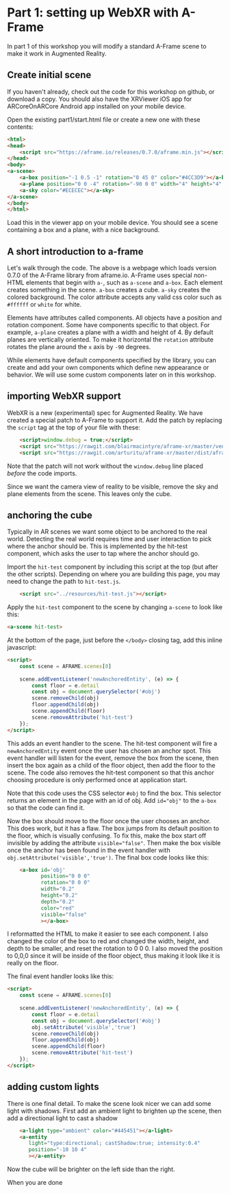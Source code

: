 # Part 1: setting up WebXR with A-Frame

In part 1 of this workshop you will modify a standard A-Frame
scene to make it work in Augmented Reality.

## Create initial scene

If you haven't already, check out the code for this workshop on github, or download
a copy. You should also have the XRViewer iOS app for ARCoreOnARCore Android app 
installed on your mobile device.  

Open the existing part1/start.html file or create a new one with these
contents:

``` html
<html>
<head>
    <script src="https://aframe.io/releases/0.7.0/aframe.min.js"></script>
</head>
<body>
<a-scene>
    <a-box position="-1 0.5 -1" rotation="0 45 0" color="#4CC3D9"></a-box>
    <a-plane position="0 0 -4" rotation="-90 0 0" width="4" height="4" color="#7BC8A4"></a-plane>
    <a-sky color="#ECECEC"></a-sky>
</a-scene>
</body>
</html>
```

Load this in the viewer app on your mobile device.  You should see a
scene containing a box and a plane, with a nice background.

## A short introduction to a-frame

Let's walk through the code. The above is a webpage which loads version 0.7.0 of 
the A-Frame library from aframe.io.  A-Frame uses special non-HTML elements that 
begin with `a-`, such as `a-scene` and `a-box`.  Each element creates something in the
scene. `a-box` creates a cube. `a-sky` creates the colored background. The color 
attribute accepts any valid css color such as `#ffffff` or `white` for white.

Elements have attributes called components. All objects have a position and 
rotation component. Some have components specific to that object. For example,
`a-plane` creates a plane with a width and height of 4. By default planes are 
vertically oriented. To make it horizontal the `rotation` attribute 
rotates the plane around the `x` axis by `-90` degrees.  

While elements have default components specified by the library, you can create and
add your own components which define new appearance or behavior. We will use
some custom components later on in this workshop.

 

## importing WebXR support

WebXR is a new (experimental) spec for Augmented Reality. We have created a special 
patch to A-Frame to support it.  Add the patch by replacing the `script` tag at the top
of your file with these: 

```html
    <script>window.debug = true;</script>
    <script src="https://rawgit.com/blairmacintyre/aframe-xr/master/vendor/aframe-v0.7.1.js"></script>
    <script src="https://rawgit.com/arturitu/aframe-xr/master/dist/aframe-xr.js"></script>
```

Note that the patch will not work without the `window.debug` line placed *before* the 
code imports.

Since we want the camera view of reality to be visible, remove the sky and 
plane elements from the scene. This leaves only the cube.

## anchoring the cube

Typically in AR scenes we want some object to be anchored to the real world. Detecting 
the real world requires time and user interaction to pick where the anchor should be.
This is implemented by the hit-test component, which asks the user to tap where the
anchor should go.  

Import the `hit-test` component by including this script at the top (but after the other scripts).
Depending on where you are building this page, you may need to change the path to `hit-test.js`.

```html
    <script src="../resources/hit-test.js"></script>
```

Apply the `hit-test` component to the scene by changing `a-scene` to look like this:

```html
<a-scene hit-test>
```

At the bottom of the page, just before the `</body>` closing tag, add this inline
javascript:

```html
<script>
    const scene = AFRAME.scenes[0]
    
    scene.addEventListener('newAnchoredEntity', (e) => {
        const floor = e.detail
        const obj = document.querySelector('#obj')
        scene.removeChild(obj)
        floor.appendChild(obj)
        scene.appendChild(floor)
        scene.removeAttribute('hit-test')
    });
</script>
```

This adds an event handler to the scene. The hit-test component will fire
a `newAnchoredEntity` event once the user has chosen an anchor spot. This event handler
will listen for the event, remove the box from the scene, then insert the box
again as a child of the floor object, then add the floor to the scene. The code also
removes the hit-test component so that this anchor choosing procedure is only performed
once at application start.  

Note that this code uses the CSS selector `#obj` to find the box.  This selector
returns an element in the page with an id of obj.  Add `id="obj"` to the `a-box` so
that the code can find it.

Now the box should move to the floor once the user chooses an anchor.  This does work, but it has
a flaw. The box jumps from its default position to the floor, which is visually confusing.
To fix this, make the box start off invisible by adding the
attribute `visible="false"`.  Then make the box visible once the anchor has been found
in the event handler with `obj.setAttribute('visible','true')`.  The final
box code looks like this:

```html
    <a-box id='obj'
           position="0 0 0"
           rotation="0 0 0"
           width="0.2"
           height="0.2"
           depth="0.2"
           color="red"
           visible="false"
           ></a-box>
```

I reformatted the HTML to make it easier to see each component.  I also changed
the color of the box to red and changed the width, height, and depth to be smaller, and
reset the rotation to 0 0 0. I also moved the position to 0,0,0 since it will be inside 
of the floor object, thus making it look like it is really on the floor.

The final event handler looks like this:

```html
<script>
    const scene = AFRAME.scenes[0]
    
    scene.addEventListener('newAnchoredEntity', (e) => {
        const floor = e.detail
        const obj = document.querySelector('#obj')
        obj.setAttribute('visible','true')
        scene.removeChild(obj)
        floor.appendChild(obj)
        scene.appendChild(floor)
        scene.removeAttribute('hit-test')
    });
</script>
```

## adding custom lights

There is one final detail. To make the scene look nicer we can add some light
with shadows. First add an ambient light to brighten up the scene, then
add a directional light to cast a shadow

```html
    <a-light type="ambient" color="#445451"></a-light>
    <a-entity 
       light="type:directional; castShadow:true; intensity:0.4" 
       position="-10 10 4"
       ></a-entity>
```

Now the cube will be brighter on the left side than the right.

When you are done 